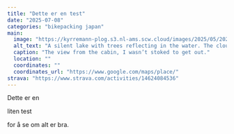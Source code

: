 ```yaml
---
title: "Dette er en test"
date: "2025-07-08"
categories: "bikepacking japan"
main:
  image: "https://kyrremann-plog.s3.nl-ams.scw.cloud/images/2025/05/20250530_094724.jpg"
  alt_text: "A silent lake with trees reflecting in the water. The clouds are gray, full of rain."
  caption: "The view from the cabin, I wasn’t stoked to get out."
  location: ""
  coordinates: ""
  coordinates_url: "https://www.google.com/maps/place/"
strava: "https://www.strava.com/activities/14624084536"
---
```


Dette er en

liten test

for å se om alt er bra.